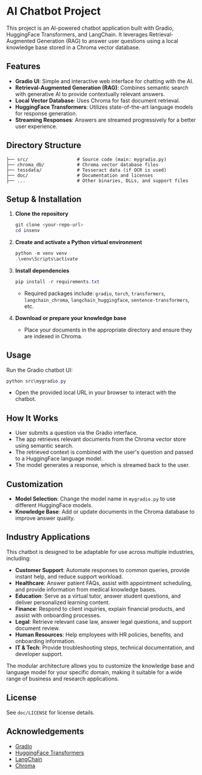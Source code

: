 # AI Chatbot Project

This project is an AI-powered chatbot application built with Gradio, HuggingFace Transformers, and LangChain. It leverages Retrieval-Augmented Generation (RAG) to answer user questions using a local knowledge base stored in a Chroma vector database.

## Features
- **Gradio UI**: Simple and interactive web interface for chatting with the AI.
- **Retrieval-Augmented Generation (RAG)**: Combines semantic search with generative AI to provide contextually relevant answers.
- **Local Vector Database**: Uses Chroma for fast document retrieval.
- **HuggingFace Transformers**: Utilizes state-of-the-art language models for response generation.
- **Streaming Responses**: Answers are streamed progressively for a better user experience.

## Directory Structure
```
├── src/                  # Source code (main: mygradio.py)
├── chroma_db/            # Chroma vector database files
├── tessdata/             # Tesseract data (if OCR is used)
├── doc/                  # Documentation and licenses
├── ...                   # Other binaries, DLLs, and support files
```

## Setup & Installation
1. **Clone the repository**
   ```powershell
   git clone <your-repo-url>
   cd insenv
   ```
2. **Create and activate a Python virtual environment**
   ```powershell
   python -m venv venv
   .\venv\Scripts\activate
   ```
3. **Install dependencies**
   ```powershell
   pip install -r requirements.txt
   ```
   - Required packages include: `gradio`, `torch`, `transformers`, `langchain_chroma`, `langchain_huggingface`, `sentence-transformers`, etc.

4. **Download or prepare your knowledge base**
   - Place your documents in the appropriate directory and ensure they are indexed in Chroma.

## Usage
Run the Gradio chatbot UI:
```powershell
python src\mygradio.py
```
- Open the provided local URL in your browser to interact with the chatbot.

## How It Works
- User submits a question via the Gradio interface.
- The app retrieves relevant documents from the Chroma vector store using semantic search.
- The retrieved context is combined with the user's question and passed to a HuggingFace language model.
- The model generates a response, which is streamed back to the user.

## Customization
- **Model Selection**: Change the model name in `mygradio.py` to use different HuggingFace models.
- **Knowledge Base**: Add or update documents in the Chroma database to improve answer quality.

## Industry Applications
This chatbot is designed to be adaptable for use across multiple industries, including:

- **Customer Support**: Automate responses to common queries, provide instant help, and reduce support workload.
- **Healthcare**: Answer patient FAQs, assist with appointment scheduling, and provide information from medical knowledge bases.
- **Education**: Serve as a virtual tutor, answer student questions, and deliver personalized learning content.
- **Finance**: Respond to client inquiries, explain financial products, and assist with onboarding processes.
- **Legal**: Retrieve relevant case law, answer legal questions, and support document review.
- **Human Resources**: Help employees with HR policies, benefits, and onboarding information.
- **IT & Tech**: Provide troubleshooting steps, technical documentation, and developer support.

The modular architecture allows you to customize the knowledge base and language model for your specific domain, making it suitable for a wide range of business and research applications.

## License
See `doc/LICENSE` for license details.

## Acknowledgements
- [Gradio](https://gradio.app/)
- [HuggingFace Transformers](https://huggingface.co/transformers/)
- [LangChain](https://langchain.com/)
- [Chroma](https://www.trychroma.com/)
